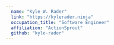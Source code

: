 ```yaml
---
  name: "Kyle W. Rader"
  link: "https://kylerader.ninja"
  occupation_title: "Software Engineer"
  affiliation: "ActionSprout"
  github: "kyle-rader"
---
```

